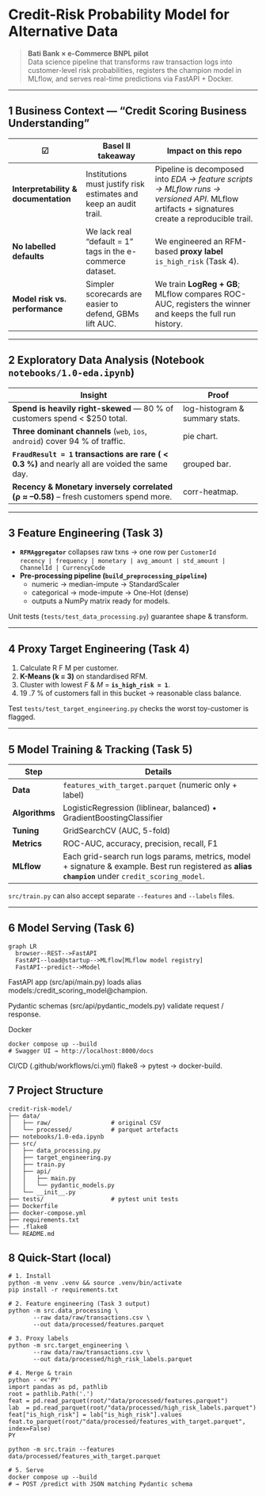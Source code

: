 # Credit-Risk Probability Model for Alternative Data

> **Bati Bank × e-Commerce BNPL pilot**  
> Data science pipeline that transforms raw transaction logs into
> customer-level risk probabilities, registers the champion model in MLflow,
> and serves real-time predictions via FastAPI + Docker.

---

## 1 Business Context — “Credit Scoring Business Understanding”

| ☑                                    | Basel II takeaway                                                 | Impact on this repo                                                                                                                           |
| ------------------------------------ | ----------------------------------------------------------------- | --------------------------------------------------------------------------------------------------------------------------------------------- |
| **Interpretability & documentation** | Institutions must justify risk estimates and keep an audit trail. | Pipeline is decomposed into _EDA → feature scripts → MLflow runs → versioned API_. MLflow artifacts + signatures create a reproducible trail. |
| **No labelled defaults**             | We lack real “default = 1” tags in the e-commerce dataset.        | We engineered an RFM-based **proxy label** `is_high_risk` (Task 4).                                                                           |
| **Model risk vs. performance**       | Simpler scorecards are easier to defend, GBMs lift AUC.           | We train **LogReg + GB**; MLflow compares ROC-AUC, registers the winner and keeps the full run history.                                       |

---

## 2 Exploratory Data Analysis (Notebook `notebooks/1.0-eda.ipynb`)

| Insight                                                                                         | Proof                          |
| ----------------------------------------------------------------------------------------------- | ------------------------------ |
| **Spend is heavily right-skewed** — 80 % of customers spend \< \$250 total.                     | log-histogram & summary stats. |
| **Three dominant channels** (`web`, `ios`, `android`) cover 94 % of traffic.                    | pie chart.                     |
| **`FraudResult = 1` transactions are rare ( \< 0.3 %)** and nearly all are voided the same day. | grouped bar.                   |
| **Recency & Monetary inversely correlated (ρ ≈ –0.58)** – fresh customers spend more.           | corr-heatmap.                  |

---

## 3 Feature Engineering (Task 3)

- **`RFMAggregator`** collapses raw txns → one row per `CustomerId`  
  `recency | frequency | monetary | avg_amount | std_amount | ChannelId | CurrencyCode`
- **Pre-processing pipeline (`build_preprocessing_pipeline`)**
  - numeric → median-impute → StandardScaler
  - categorical → mode-impute → One-Hot (dense)
  - outputs a NumPy matrix ready for models.

Unit tests (`tests/test_data_processing.py`) guarantee shape & transform.

---

## 4 Proxy Target Engineering (Task 4)

1. Calculate R F M per customer.
2. **K-Means (k = 3)** on standardised RFM.
3. Cluster with lowest _F_ & _M_ = **`is_high_risk = 1`**.
4. 19 .7 % of customers fall in this bucket → reasonable class balance.

Test `tests/test_target_engineering.py` checks the worst toy-customer is flagged.

---

## 5 Model Training & Tracking (Task 5)

| Step           | Details                                                                                                                                           |
| -------------- | ------------------------------------------------------------------------------------------------------------------------------------------------- |
| **Data**       | `features_with_target.parquet` (numeric only + label)                                                                                             |
| **Algorithms** | LogisticRegression (liblinear, balanced) • GradientBoostingClassifier                                                                             |
| **Tuning**     | GridSearchCV (AUC, 5-fold)                                                                                                                        |
| **Metrics**    | ROC-AUC, accuracy, precision, recall, F1                                                                                                          |
| **MLflow**     | Each grid-search run logs params, metrics, model + signature & example. Best run registered as **alias `champion`** under `credit_scoring_model`. |

`src/train.py` can also accept separate `--features` and `--labels` files.

---

## 6 Model Serving (Task 6)

```
graph LR
  browser--REST-->FastAPI
  FastAPI--load@startup-->MLflow[MLflow model registry]
  FastAPI--predict-->Model
```

FastAPI app (src/api/main.py) loads alias models:/credit_scoring_model@champion.

Pydantic schemas (src/api/pydantic_models.py) validate request / response.

Docker

```
docker compose up --build
# Swagger UI → http://localhost:8000/docs
```

CI/CD (.github/workflows/ci.yml)
flake8 → pytest → docker-build.

## 7 Project Structure

```
credit-risk-model/
├── data/
│   ├── raw/                 # original CSV
│   └── processed/           # parquet artefacts
├── notebooks/1.0-eda.ipynb
├── src/
│   ├── data_processing.py
│   ├── target_engineering.py
│   ├── train.py
│   ├── api/
│   │   ├── main.py
│   │   └── pydantic_models.py
│   └── __init__.py
├── tests/                   # pytest unit tests
├── Dockerfile
├── docker-compose.yml
├── requirements.txt
├── .flake8
└── README.md
```

## 8 Quick-Start (local)

```
# 1. Install
python -m venv .venv && source .venv/bin/activate
pip install -r requirements.txt

# 2. Feature engineering (Task 3 output)
python -m src.data_processing \
       --raw data/raw/transactions.csv \
       --out data/processed/features.parquet

# 3. Proxy labels
python -m src.target_engineering \
       --raw data/raw/transactions.csv \
       --out data/processed/high_risk_labels.parquet

# 4. Merge & train
python - <<'PY'
import pandas as pd, pathlib
root = pathlib.Path('.')
feat = pd.read_parquet(root/"data/processed/features.parquet")
lab  = pd.read_parquet(root/"data/processed/high_risk_labels.parquet")
feat["is_high_risk"] = lab["is_high_risk"].values
feat.to_parquet(root/"data/processed/features_with_target.parquet", index=False)
PY

python -m src.train --features data/processed/features_with_target.parquet

# 5. Serve
docker compose up --build
# → POST /predict with JSON matching Pydantic schema
```
